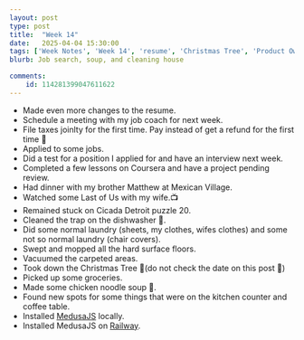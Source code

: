 ```yaml
---
layout: post
type: post
title:  "Week 14"
date:   2025-04-04 15:30:00
tags: ['Week Notes', 'Week 14', 'resume', 'Christmas Tree', 'Product Owner', 'Job Search', 'Soup', 'Cicada Detroit']
blurb: Job search, soup, and cleaning house

comments:
    id: 114281399047611622
---
```


<!--more-->

* Made even more changes to the resume.
* Schedule a meeting with my job coach for next week.
* File taxes joinlty for the first time. Pay instead of get a refund for the first time 🥳
* Applied to some jobs.
* Did a test for a position I applied for and have an interview next week.
* Completed a few lessons on Coursera and have a project pending review.
* Had dinner with my brother Matthew at Mexican Village.
* Watched some Last of Us with my wife.📺
* Remained stuck on Cicada Detroit puzzle 20.
* Cleaned the trap on the dishwasher 🧼.
* Did some normal laundry (sheets, my clothes, wifes clothes) and some not so normal laundry (chair covers).
* Swept and mopped all the hard surface floors.
* Vacuumed the carpeted areas.
* Took down the Christmas Tree  🎄(do not check the date on this post 📆)
* Picked up some groceries.
* Made some chicken noodle soup 🍲.
* Found new spots for some things that were on the kitchen counter and coffee table.
* Installed [MedusaJS] locally.
* Installed MedusaJS on [Railway].

[MedusaJS]: https://medusajs.com/
[Railway]: https://railway.com/